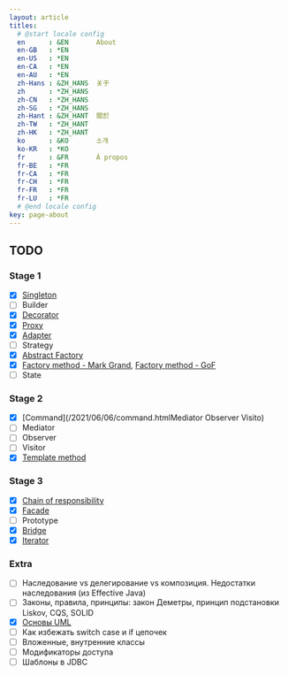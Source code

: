 ```yaml
---
layout: article
titles:
  # @start locale config
  en      : &EN       About
  en-GB   : *EN
  en-US   : *EN
  en-CA   : *EN
  en-AU   : *EN
  zh-Hans : &ZH_HANS  关于
  zh      : *ZH_HANS
  zh-CN   : *ZH_HANS
  zh-SG   : *ZH_HANS
  zh-Hant : &ZH_HANT  關於
  zh-TW   : *ZH_HANT
  zh-HK   : *ZH_HANT
  ko      : &KO       소개
  ko-KR   : *KO
  fr      : &FR       À propos
  fr-BE   : *FR
  fr-CA   : *FR
  fr-CH   : *FR
  fr-FR   : *FR
  fr-LU   : *FR
  # @end locale config
key: page-about
---
```


## TODO
### Stage 1
- [x] [Singleton](/2021/01/30/singleton.html)
- [ ] Builder
- [x] [Decorator](/2021/05/05/decorator.html)
- [x] [Proxy](/2021/04/26/proxy.html)
- [x] [Adapter](/2021/01/24/adapter.html)
- [ ] Strategy
- [x] [Abstract Factory](/2021/02/23/abstract-factory.html)
- [x] [Factory method - Mark Grand](/2021/02/28/factory-method-mark-grand.html), [Factory method - GoF](/2021/03/01/factory-method-gof.html)
- [ ] State
### Stage 2
- [x] [Command](/2021/06/06/command.htmlMediator
Observer
Visito)
- [ ] Mediator
- [ ] Observer
- [ ] Visitor
- [x] [Template method](/2021/01/26/template-method.html)
### Stage 3
- [x] [Chain of responsibility](/2021/05/24/chain-of-responsibility.html)
- [x] [Facade](/2021/04/11/facade.html)
- [ ] Prototype
- [x] [Bridge](/2021/03/21/bridge.html)
- [x] [Iterator](/2021/04/28/iterator.html)
### Extra
- [ ] Наследование vs делегирование vs композиция. Недостатки наследования (из Effective Java)
- [ ] Законы, правила, принципы: закон Деметры, принцип подстановки Liskov, CQS, SOLID
- [x] [Основы UML](/2021/01/23/uml-associations.html)
- [ ] Как избежать switch case и if цепочек
- [ ] Вложенные, внутренние классы
- [ ] Модификаторы доступа
- [ ] Шаблоны в JDBC
